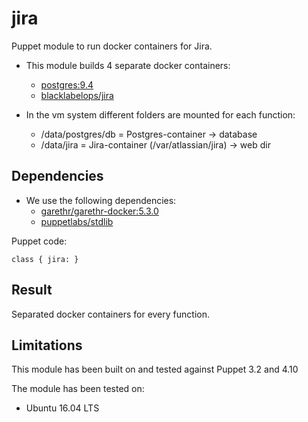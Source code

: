# jira

Puppet module to run docker containers for Jira.

* This module builds 4 separate docker containers:
    - [postgres:9.4](https://hub.docker.com/_/postgres/)
    - [blacklabelops/jira](https://hub.docker.com/r/blacklabelops/jira/)

* In the vm system different folders are mounted for each function:
    - /data/postgres/db      = Postgres-container -> database
    - /data/jira             = Jira-container (/var/atlassian/jira) -> web dir

## Dependencies
* We use the following dependencies:
    - [garethr/garethr-docker:5.3.0](https://github.com/garethr/garethr-docker/)
    - [puppetlabs/stdlib](https://github.com/puppetlabs/puppetlabs-stdlib)

Puppet code:

```
class { jira: }
```

## Result

Separated docker containers for every function.

## Limitations

This module has been built on and tested against Puppet 3.2 and 4.10

The module has been tested on:

* Ubuntu 16.04 LTS
